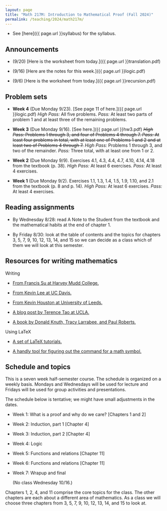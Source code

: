 ```yaml
---
layout: page
title: "Math 217M: Introduction to Mathematical Proof (Fall 2024)"
permalink: /teaching/2024/math217m/
---
```


* See [here]({{ page.url }}syllabus) for the syllabus.


Announcements
-------------

* (9/20) [Here is the worksheet from today.]({{ page.url }}translation.pdf)

* (9/16) [Here are the notes for this week.]({{ page.url }}logic.pdf)

* (9/6) [Here is the worksheet from today.]({{ page.url }}recursion.pdf)

Problem sets
-------

* **Week 4** (Due Monday 9/23). [See page 11 of here.]({{ page.url }}logic.pdf) *High Pass:* All five problems. *Pass:* At least two parts of problem 1 and at least three of the remaining problems.

* **Week 3** (Due Monday 9/16). [See here.]({{ page.url }}hw3.pdf) ~~*High Pass:* Problems 1 through 3, and four of Problems 4 through 7. *Pass:* At least four problems in total, with at least one of Problems 1 and 2 and at least two of Problems 4 through 7.~~ *High Pass:* Problems 1 through 3, and two of the remainder. *Pass:* Three total, with at least one from 1 or 2.

* **Week 2** (Due Monday 9/9). Exercises 4.1, 4.3, 4.4, 4.7, 4.10, 4.14, 4.18 from the textbook (p. 38). *High Pass:* At least 6 exercises. *Pass:* At least 4 exercises.

* **Week 1** (Due Monday 9/2). Exercises 1.1, 1.3, 1.4, 1.5, 1.9, 1.10, and 2.1 from the textbook (p. 8 and p. 14). *High Pass:* At least 6 exercises. *Pass:* At least 4 exercises.

Reading assignments
-------

* By Wednesday 8/28: read A Note to the Student from the textbook and the mathematical habits at the end of chapter 1.

* By Friday 8/30: look at the table of contents and the topics for chapters 3, 5, 7, 9, 10, 12, 13, 14, and 15 so we can decide as a class which of them we will look at this semester.

Resources for writing mathematics
---------

Writing 

* [From Francis Su at Harvey Mudd College.](https://math.hmc.edu/su/writing-math-well/)

* [From Kevin Lee at UC Davis.](https://web.cs.ucdavis.edu/~amenta/w10/writingman.pdf)

* [From Kevin Houston at University of Leeds.](https://www1.maths.leeds.ac.uk/~khouston/pdf/htwm.pdf)

* [A blog post by Terence Tao at UCLA.](https://terrytao.wordpress.com/advice-on-writing-papers/)

* [A book by Donald Knuth, Tracy Larrabee, and Paul Roberts.](https://jmlr.csail.mit.edu/reviewing-papers/knuth_mathematical_writing.pdf)

Using LaTeX

* [A set of LaTeX tutorials.](https://www.overleaf.com/learn/latex/Tutorials) 

* [A handly tool for figuring out the command for a math symbol.](https://detexify.kirelabs.org/classify.html) 

Schedule and topics
--------

This is a seven week half-semester course. The schedule is organized on a weekly basis. Mondays and Wednesdays will be used for lecture and Fridays will be used for group activities and presentations. 

The schedule below is tentative; we might have small adjustments in the dates. 

* Week 1: What is a proof and why do we care? [Chapters 1 and 2]
	
* Week 2: Induction, part 1 [Chapter 4]

* Week 3: Induction, part 2 [Chapter 4]
	
* Week 4: Logic
	
* Week 5: Functions and relations [Chapter 11]
	
* Week 6: Functions and relations [Chapter 11]
	
* Week 7: Wrapup and final
	
	(No class Wednesday 10/16.)
	
Chapters 1, 2, 4, and 11 comprise the core topics for the class. The other chapters are each about a different area of mathematics. As a class we will choose three chapters from 3, 5, 7, 9, 10, 12, 13, 14, and 15 to look at.
